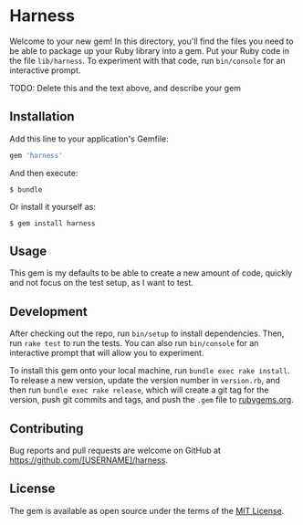 # Harness

Welcome to your new gem! In this directory, you'll find the files you need to be able to package up your Ruby library into a gem. Put your Ruby code in the file `lib/harness`. To experiment with that code, run `bin/console` for an interactive prompt.

TODO: Delete this and the text above, and describe your gem

## Installation

Add this line to your application's Gemfile:

```ruby
gem 'harness'
```

And then execute:

    $ bundle

Or install it yourself as:

    $ gem install harness

## Usage

This gem is my defaults to be able to create a new amount of code, quickly and not focus on the test setup, as I want to test.

## Development

After checking out the repo, run `bin/setup` to install dependencies. Then, run `rake test` to run the tests. You can also run `bin/console` for an interactive prompt that will allow you to experiment.

To install this gem onto your local machine, run `bundle exec rake install`. To release a new version, update the version number in `version.rb`, and then run `bundle exec rake release`, which will create a git tag for the version, push git commits and tags, and push the `.gem` file to [rubygems.org](https://rubygems.org).

## Contributing

Bug reports and pull requests are welcome on GitHub at https://github.com/[USERNAME]/harness.

## License

The gem is available as open source under the terms of the [MIT License](https://opensource.org/licenses/MIT).
